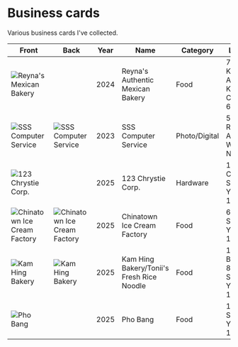 # Business cards
Various business cards I've collected.

|Front|Back|Year|Name|Category|Location|
|---|---|---|---|---|---|
|![Reyna's Mexican Bakery](reynas.jpeg)||2024|Reyna's Authentic Mexican Bakery|Food|727 Kansas Ave, Kansas City, KS 66105|
|![SSS Computer Service](sss-computer-front.jpeg)|![SSS Computer Service](sss-computer-reverse.jpeg)|2023|SSS Computer Service|Photo/Digital|54-09 Roosevelt Ave, Woodside, NY 11377|
|![123 Chrystie Corp.](123-chrystie.jpeg)||2025|123 Chrystie Corp.|Hardware|123 1/2 Chrystie St, New York, NY 10002|
|![Chinatown Ice Cream Factory](chinatown-icf-front.jpeg)|![Chinatown Ice Cream Factory](chinatown-icf-reverse.jpeg)|2025|Chinatown Ice Cream Factory|Food|65 Bayard St, New York, NY 10013|
|![Kam Hing Bakery](kam-hing-bakery-front.jpeg)|![Kam Hing Bakery](kam-hing-bakery-reverse.jpeg)|2025|Kam Hing Bakery/Tonii's Fresh Rice Noodle|Food|118 Baxter St / 83 Bayard St, New York, NY 10013|
|![Pho Bang](pho-bang.jpeg)||2025|Pho Bang|Food|157 Mott St, New York, NY 10013|

<!-- template: |![](-front.jpeg)|![](-reverse.jpeg)|202|Name|Cat|Addr| -->
